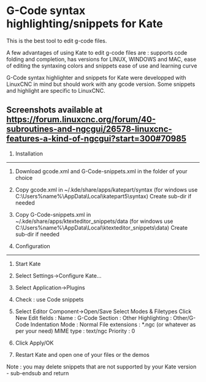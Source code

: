 # G-Code syntax highlighting/snippets for Kate

This is the best tool to edit g-code files.

A few advantages of using Kate to edit g-code files are :
	supports code folding and completion,
	has versions for LINUX, WINDOWS and MAC,
	ease of editing the syntaxing colors and snippets
	ease of use and learning curve

G-Code syntax highlighter and snippets for Kate were developped with
LinuxCNC in mind but should work with any gcode version.
Some snippets and highlight are specific to LinuxCNC.

Screenshots available at https://forum.linuxcnc.org/forum/40-subroutines-and-ngcgui/26578-linuxcnc-features-a-kind-of-ngcgui?start=300#70985
--------------------------------------------------------------------------------

1. Installation
--------------------------------------------------------------------------------
1. Download gcode.xml and G-Code-snippets.xml in the folder of your choice

2. Copy gcode.xml in
	~/.kde/share/apps/katepart/syntax
	(for windows use  C:\Users\%name%\AppData\Local\katepart5\syntax)
	Create sub-dir if needed

3. Copy G-Code-snippets.xml in
	~/.kde/share/apps/ktexteditor_snippets/data
	(for windows use  C:\Users\%name%\AppData\Local\ktexteditor_snippets\data)
	Create sub-dir if needed

2. Configuration
--------------------------------------------------------------------------------
1. Start Kate
2. Select Settings->Configure Kate...
3. Select Application->Plugins
4. Check : use Code snippets
5. Select Editor Component->Open/Save
		Select Modes & Filetypes
		Click New
		Edit fields :
			Name : G-Code
			Section : Other
			Highlighting : Other/G-Code
			Indentation Mode : Normal
			File extensions : *.ngc (or whatever as per your need)
			MIME type : text/ngc
			Priority : 0

6. Click Apply/OK
7. Restart Kate and open one of your files or the demos

Note : you may delete snippets that are not supported by your Kate version - sub-endsub and return